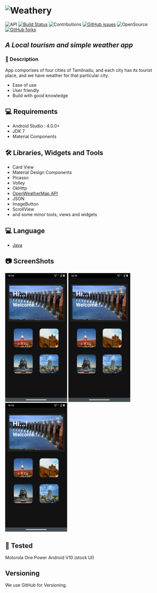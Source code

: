 # ![Weathery](https://github.com/SrinivasanJayakumarr/Weathery-Weather_App/master)

![API](https://img.shields.io/badge/API-23%2B-brightgreen.svg?style=flat) [![Build Status](https://travis-ci.org/joemccann/dillinger.svg?branch=master)](https://travis-ci.org/joemccann/dillinger) ![Contributions](https://img.shields.io/badge/contributions-welcome-brightgreen.svg?style=flat) [![GitHub issues](https://img.shields.io/github/issues/SrinivasanJayakumarr/First-App)](https://github.com/SrinivasanJayakumarr/First-App/issues) ![OpenSource](https://img.shields.io/badge/OpenSource-YES-brightgreen) [![GitHub forks](https://img.shields.io/github/forks/SrinivasanJayakumarr/Weathery-Weather_App)](https://github.com/SrinivasanJayakumarr/Weathery-Weather_App/network)

## _A Local tourism and simple weather app_


### :scroll: Description

App comporises of four cities of Tamilnadu, and each city has its tourist place,
and we have weather for that particular city.

- Ease of use
- User friendly
- Build with  good knowledge

## :computer: Requirements

- Android Studio : 4.0.0+
- JDK 7
- Material Components 

## :hammer_and_wrench: Libraries, Widgets and Tools

- Card View
- Material Design Components
- Picasso
- Volley
- OkHttp
- <a href="https://openweathermap.org/api" target="_blank">OpenWeatherMap API</a>
- JSON
- ImageButton
- ScrollView
- and some minor tools, views and widgets

## :computer: Language

- <a href="https://docs.oracle.com/en/java/javase/index.html" target="_blank">Java</a>

## :camera: ScreenShots

<span align="center">
  <img src="https://github.com/SrinivasanJayakumarr/First-App/blob/master/OutPuts/Screenshot_20210304-161655.png" width="200">
  <img src="https://github.com/SrinivasanJayakumarr/First-App/blob/master/OutPuts/Screenshot_20210304-161655.png" width="200">
  <img src="https://github.com/SrinivasanJayakumarr/First-App/blob/master/OutPuts/Screenshot_20210304-161655.png" width="200">
</span>

## :iphone: Tested

Motorola One Power Android V10 (stock UI)

## Versioning
We use GitHub for Versioning.
